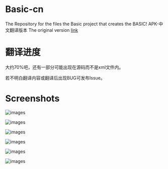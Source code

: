 # Basic-cn
The Repository for the files the Basic project that creates the BASIC! APK-中文翻译版本
The original version [link](https://github.com/RFO-BASIC/Basic)

# 翻译进度
大约70%吧，还有一部分可能出现在源码而不是xml文件内。

若不明白翻译内容或翻译后出现BUG可发布Issue。

# Screenshots

![images](https://github.com/LiarOnce/Basic-cn/blob/master/docs/Screenshot_2016-11-29-17-48-50.png)

![images](https://github.com/LiarOnce/Basic-cn/blob/master/docs/Screenshot_2016-11-29-17-48-55.png)

![images](https://github.com/LiarOnce/Basic-cn/blob/master/docs/Screenshot_2016-11-29-17-49-12.png)

![images](https://github.com/LiarOnce/Basic-cn/blob/master/docs/Screenshot_2016-11-29-17-49-15.png)

![images](https://github.com/LiarOnce/Basic-cn/blob/master/docs/Screenshot_2016-11-30-17-31-09.png)

![images](https://github.com/LiarOnce/Basic-cn/blob/master/docs/Screenshot_2016-11-30-17-31-16.png)
